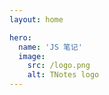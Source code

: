 ```yaml
---
layout: home

hero:
  name: 'JS 笔记'
  image:
    src: /logo.png
    alt: TNotes logo
---
```


<SidebarCard pending />
